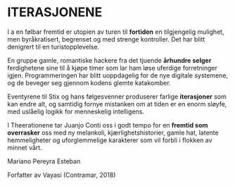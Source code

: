 ITERASJONENE
============

I a en følbar fremtid er utopien av turen til **fortiden** en tilgjengelig mulighet, men byråkratisert, begrenset og med strenge kontroller. Det har blitt denigrert til en turistopplevelse.

En gruppe gamle, romantiske hackere fra det tjuende **århundre selger** ferdighetene sine til å kjøpe timer som lar ham løse uferdige forretninger igjen. Programmeringen har blitt uoppdagelig for de nye digitale systemene, og de beveger seg gjennom kodens glemte katakomber.

Eventyrene til Stix og hans følgesvenner produserer farlige **iterasjoner** som kan endre alt, og samtidig fornye mistanken om at tiden er en enorm sløyfe, med uslåelig logikk for menneskelig intelligens.

I Theerationene tar Juanjo Conti oss i godt tempo for en **fremtid som overrasker** oss med ny melankoli, kjærlighetshistorier, gamle hat, latente hemmeligheter og uforglemmelige karakterer som vil forbli i flokken av minnet vårt.

Mariano Pereyra Esteban

Forfatter av Vayasí (Contramar, 2018)
